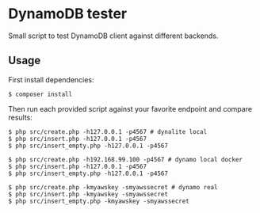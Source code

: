 # DynamoDB tester

Small script to test DynamoDB client against different backends.

## Usage

First install dependencies:
 
```
$ composer install
```

Then run each provided script against your favorite endpoint and compare results:

```
$ php src/create.php -h127.0.0.1 -p4567 # dynalite local
$ php src/insert.php -h127.0.0.1 -p4567 
$ php src/insert_empty.php -h127.0.0.1 -p4567 
 
$ php src/create.php -h192.168.99.100 -p4567 # dynamo local docker
$ php src/insert.php -h127.0.0.1 -p4567
$ php src/insert_empty.php -h127.0.0.1 -p4567

$ php src/create.php -kmyawskey -smyawssecret # dynamo real
$ php src/insert.php -kmyawskey -smyawssecret 
$ php src/insert_empty.php -kmyawskey -smyawssecret 
```
